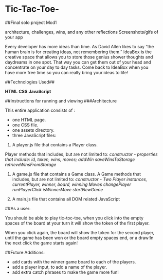 # Tic-Tac-Toe-
##Final solo project Mod1

 architecture, challenges, wins, and any other reflections
Screenshots/gifs of your app

Every developer has more ideas than time. As David Allen likes to say “the human brain is for creating ideas, not remembering them.”  IdeaBox is the creative space that allows you to store those genius shower thoughts and daydreams in one spot.  That way you can get them out of your head and concentrate on your day to day tasks.  Come back to IdeaBox when you have more free time so you can really bring your ideas to life!

##Technologies Used##

**HTML**
**CSS**
**JavaScript**

##Instructions for running and viewing
###Architecture

This entire application consists of :

 * one HTML page.
 * one CSS file.
 * one assets directory.
 * three JavaScript files:

1. A player.js file that contains a Player class.

  Player methods that includes, but are not limited to:
  *constructor - properties that include: id, token, wins, moves;*
  *addWin*
  *saveWinsToStorage*
  *retrieveWinsFromStorage*

1. A game.js file that contains a Game class.
  A Game methods that includes, but are not limited to:
  *constructor - Two Player instances, currentPlayer, winner, board, winning Moves*
  *changePlayer*
  *runPlayerClick*
  *isWinnerMove*
  *startNewGame*

1. A main.js file that contains all DOM related JavaScript


##As a user:

You should be able to play tic-toc-toe, when you click into the empty spaces of the board at your turn it will show the token of the first player.

When you click again, the board will show the token for the second player, until the game has been won or the board empty spaces end, or a draw!In the next click the game starts again!


##Future Additions:

  * add cards with the winner game board to each of the players.
  * add a player input, to add a name of the player.
  * add extra catch phrases to make the game more fun!
